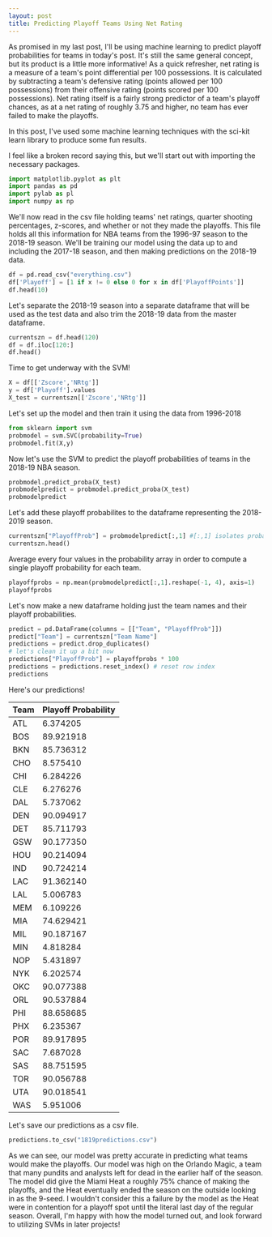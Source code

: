 ```yaml
---
layout: post
title: Predicting Playoff Teams Using Net Rating
---
```


As promised in my last post, I'll be using machine learning to predict playoff probabilities for teams in today's post. It's still the same general concept, but its product is a little more informative! As a quick refresher, net rating is a measure of a team's point differential per 100 possessions. It is calculated by subtracting a team's defensive rating (points allowed per 100 possessions) from their offensive rating (points scored per 100 possessions). Net rating itself is a fairly strong predictor of a team's playoff chances, as at a net rating of roughly 3.75 and higher, no team has ever failed to make the playoffs. 

In this post, I've used some machine learning techniques with the sci-kit learn library to produce some fun results.

I feel like a broken record saying this, but we'll start out with importing the necessary packages.

```python
import matplotlib.pyplot as plt
import pandas as pd
import pylab as pl
import numpy as np
```

We'll now read in the csv file holding teams' net ratings, quarter shooting percentages, z-scores, and whether or not they made the playoffs. This file holds all this information for NBA teams from the 1996-97 season to the 2018-19 season. We'll be training our model using the data up to and including the 2017-18 season, and then making predictions on the 2018-19 data.

```python
df = pd.read_csv("everything.csv")
df['Playoff'] = [1 if x != 0 else 0 for x in df['PlayoffPoints']]
df.head(10)
```

Let's separate the 2018-19 season into a separate dataframe that will be used as the test data and also trim the 2018-19 data from the master dataframe.

```python
currentszn = df.head(120)
df = df.iloc[120:]
df.head()
```

Time to get underway with the SVM!

```python
X = df[['Zscore','NRtg']]
y = df['Playoff'].values
X_test = currentszn[['Zscore','NRtg']]
```

Let's set up the model and then train it using the data from 1996-2018
```python
from sklearn import svm
probmodel = svm.SVC(probability=True)
probmodel.fit(X,y)
```
Now let's use the SVM to predict the playoff probabilities of teams in the 2018-19 NBA season.

```python
probmodel.predict_proba(X_test)
probmodelpredict = probmodel.predict_proba(X_test)
probmodelpredict
```

Let's add these playoff probabilites to the dataframe representing the 2018-2019 season.
```python
currentszn["PlayoffProb"] = probmodelpredict[:,1] #[:,1] isolates probability of making playoffs
currentszn.head()
```

Average every four values in the probability array in order to compute a single playoff probability for each team.

```python
playoffprobs = np.mean(probmodelpredict[:,1].reshape(-1, 4), axis=1)
playoffprobs
```

Let's now make a new dataframe holding just the team names and their playoff probabilities.
```python 
predict = pd.DataFrame(columns = [["Team", "PlayoffProb"]])
predict["Team"] = currentszn["Team Name"]
predictions = predict.drop_duplicates()
# let's clean it up a bit now
predictions["PlayoffProb"] = playoffprobs * 100
predictions = predictions.reset_index() # reset row index 
predictions
```

Here's our predictions!

|Team   | Playoff Probability  |
|---|---|
|  ATL |  6.374205 |
|  BOS | 89.921918 |
|  BKN | 85.736312 |
|  CHO |  8.575410 |
| CHI  | 6.284226  |
| CLE  | 6.276276  |
|  DAL | 5.737062  |
| DEN  | 90.094917 |
|  DET |  85.711793 |
| GSW  | 90.177350  |
|  HOU | 90.214094  |
|  IND |  90.724214 |
| LAC  |  91.362140 |
|  LAL |  5.006783 |
|  MEM |  6.109226 |
|  MIA | 74.629421  |
|  MIL | 90.187167  |
| MIN  |  4.818284 |
| NOP  | 5.431897  |
|  NYK |   6.202574|
| OKC  |  90.077388 |
|  ORL |  90.537884 |
| PHI  |  88.658685 |
| PHX  | 6.235367  |
|  POR | 89.917895  |
| SAC  | 7.687028  |
|  SAS |  88.751595 |
| TOR  |  90.056788 |
|  UTA |  90.018541 |
|  WAS | 5.951006  |

Let's save our predictions as a csv file.

```python
predictions.to_csv("1819predictions.csv")
```

As we can see, our model was pretty accurate in predicting what teams would make the playoffs. Our model was high on the Orlando Magic, a team that many pundits and analysts left for dead in the earlier half of the season. The model did give the Miami Heat a roughly 75% chance of making the playoffs, and the Heat eventually ended the season on the outside looking in as the 9-seed. I wouldn't consider this a failure by the model as the Heat were in contention for a playoff spot until the literal last day of the regular season. Overall, I'm happy with how the model turned out, and look forward to utilizing SVMs in later projects!

